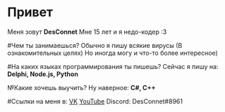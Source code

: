 # Привет
Меня зовут **DesConnet**
Мне 15 лет и я недо-кодер :3

#Чем ты занимаешься?
Обычно я пишу всякие вирусы (В ознакомительных целях)
Но иногда могу и что-то более интересное)

#На каких языках программирования ты пишешь?
Сейчас я пишу на: **Delphi, Node.js, Python**

№Какие хочешь выучить?
Ну наверное: **C#, C++**

#Ссылки на меня в:
[VK](https://vk.com/endnet)
[YouTube](https://youtube.com/DesConnet)
Discord: DesConnet#8961
